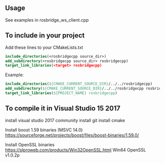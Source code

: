 ## Usage
See examples in rosbridge_ws_client.cpp

## To include in your project
Add these lines to your CMakeLists.txt
```cmake
include_directories(<rosbridgecpp source_dir>)
add_subdirectory(<rosbridgecpp source_dir> rosbridgecpp)
target_link_libraries(<target> rosbridgecpp)
```
Example:
```cmake
include_directories(${CMAKE_CURRENT_SOURCE_DIR}/../../rosbridgecpp)
add_subdirectory(${CMAKE_CURRENT_SOURCE_DIR}/../../rosbridgecpp rosbridgecpp)
target_link_libraries(${PROJECT_NAME} rosbridgecpp)
```

## To compile it in Visual Studio 15 2017
install visual studio 2017 community
install git
install cmake

Install boost 1.59 binaries  (MSVC 14.0)
https://sourceforge.net/projects/boost/files/boost-binaries/1.59.0/


Install OpenSSL binaries
https://slproweb.com/products/Win32OpenSSL.html
Win64 OpenSSL v1.0.2p
